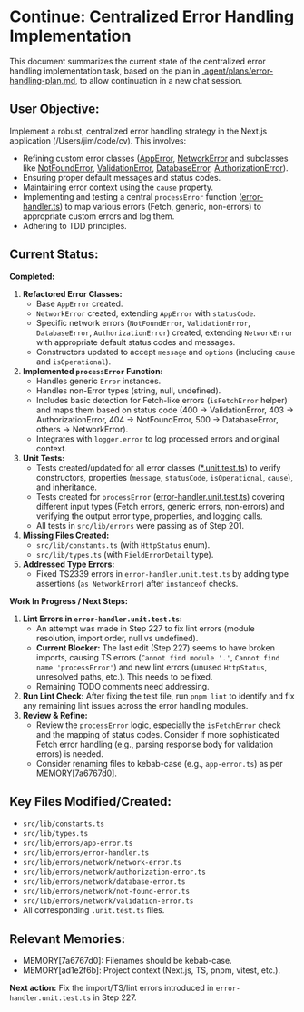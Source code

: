 # Continue: Centralized Error Handling Implementation

This document summarizes the current state of the centralized error handling implementation task, based on the plan in [.agent/plans/error-handling-plan.md](/.agent/plans/error-handling-plan.md), to allow continuation in a new chat session.

## User Objective:

Implement a robust, centralized error handling strategy in the Next.js application (/Users/jim/code/cv). This involves:

- Refining custom error classes ([AppError](src/lib/errors/app-error.ts), [NetworkError](src/lib/errors/network/network-error.ts) and subclasses like [NotFoundError](src/lib/errors/network/not-found-error.ts), [ValidationError](src/lib/errors/network/validation-error.ts), [DatabaseError](src/lib/errors/network/database-error.ts), [AuthorizationError](src/lib/errors/network/authorization-error.ts)).
- Ensuring proper default messages and status codes.
- Maintaining error context using the `cause` property.
- Implementing and testing a central `processError` function ([error-handler.ts](src/lib/errors/error-handler.ts)) to map various errors (Fetch, generic, non-errors) to appropriate custom errors and log them.
- Adhering to TDD principles.

## Current Status:

**Completed:**

1.  **Refactored Error Classes:**
    - Base `AppError` created.
    - `NetworkError` created, extending `AppError` with `statusCode`.
    - Specific network errors (`NotFoundError`, `ValidationError`, `DatabaseError`, `AuthorizationError`) created, extending `NetworkError` with appropriate default status codes and messages.
    - Constructors updated to accept `message` and `options` (including `cause` and `isOperational`).
2.  **Implemented `processError` Function:**
    - Handles generic `Error` instances.
    - Handles non-Error types (string, null, undefined).
    - Includes basic detection for Fetch-like errors (`isFetchError` helper) and maps them based on status code (400 -> ValidationError, 403 -> AuthorizationError, 404 -> NotFoundError, 500 -> DatabaseError, others -> NetworkError).
    - Integrates with `logger.error` to log processed errors and original context.
3.  **Unit Tests:**
    - Tests created/updated for all error classes ([\*.unit.test.ts](src/lib/errors/**/*.unit.test.ts)) to verify constructors, properties (`message`, `statusCode`, `isOperational`, `cause`), and inheritance.
    - Tests created for `processError` ([error-handler.unit.test.ts](src/lib/errors/error-handler.unit.test.ts)) covering different input types (Fetch errors, generic errors, non-errors) and verifying the output error type, properties, and logging calls.
    - All tests in `src/lib/errors` were passing as of Step 201.
4.  **Missing Files Created:**
    - `src/lib/constants.ts` (with `HttpStatus` enum).
    - `src/lib/types.ts` (with `FieldErrorDetail` type).
5.  **Addressed Type Errors:**
    - Fixed TS2339 errors in `error-handler.unit.test.ts` by adding type assertions (`as NetworkError`) after `instanceof` checks.

**Work In Progress / Next Steps:**

1.  **Lint Errors in `error-handler.unit.test.ts`:**
    - An attempt was made in Step 227 to fix lint errors (module resolution, import order, null vs undefined).
    - **Current Blocker:** The last edit (Step 227) seems to have broken imports, causing TS errors (`Cannot find module '.'`, `Cannot find name 'processError'`) and new lint errors (unused `HttpStatus`, unresolved paths, etc.). This needs to be fixed.
    - Remaining TODO comments need addressing.
2.  **Run Lint Check:** After fixing the test file, run `pnpm lint` to identify and fix any remaining lint issues across the error handling modules.
3.  **Review & Refine:**
    - Review the `processError` logic, especially the `isFetchError` check and the mapping of status codes. Consider if more sophisticated Fetch error handling (e.g., parsing response body for validation errors) is needed.
    - Consider renaming files to kebab-case (e.g., `app-error.ts`) as per MEMORY[7a6767d0].

## Key Files Modified/Created:

- `src/lib/constants.ts`
- `src/lib/types.ts`
- `src/lib/errors/app-error.ts`
- `src/lib/errors/error-handler.ts`
- `src/lib/errors/network/network-error.ts`
- `src/lib/errors/network/authorization-error.ts`
- `src/lib/errors/network/database-error.ts`
- `src/lib/errors/network/not-found-error.ts`
- `src/lib/errors/network/validation-error.ts`
- All corresponding `.unit.test.ts` files.

## Relevant Memories:

- MEMORY[7a6767d0]: Filenames should be kebab-case.
- MEMORY[ad1e2f6b]: Project context (Next.js, TS, pnpm, vitest, etc.).

**Next action:** Fix the import/TS/lint errors introduced in `error-handler.unit.test.ts` in Step 227.
